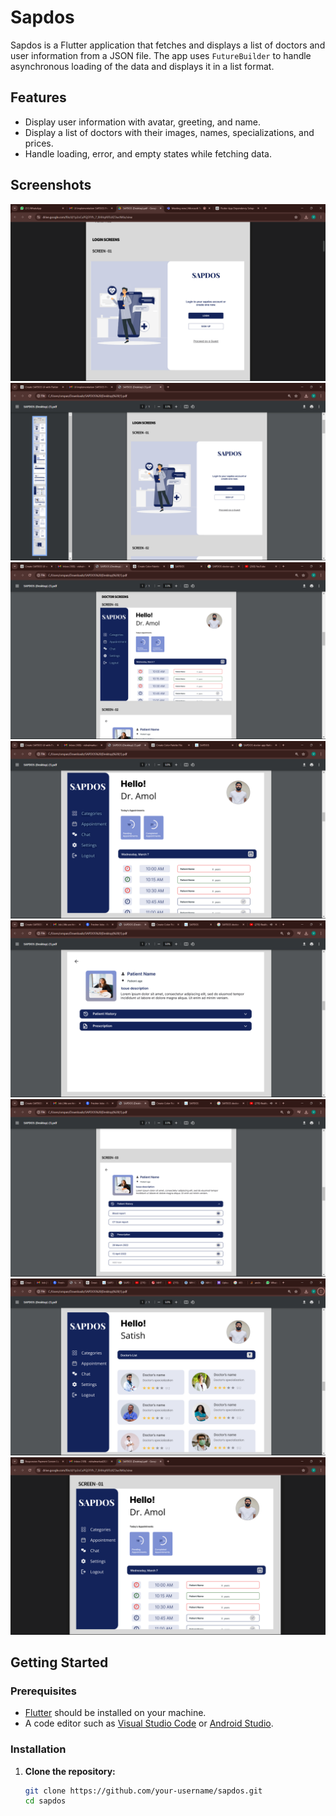 # Sapdos

Sapdos is a Flutter application that fetches and displays a list of doctors and user information from a JSON file. The app uses `FutureBuilder` to handle asynchronous loading of the data and displays it in a list format.

## Features

- Display user information with avatar, greeting, and name.
- Display a list of doctors with their images, names, specializations, and prices.
- Handle loading, error, and empty states while fetching data.

## Screenshots
![Screenshot 1](https://github.com/OmPangavhane333/sapdos_api/blob/main/Screenshot%20(232).png)
![Screenshot 2](https://github.com/OmPangavhane333/sapdos_api/blob/main/Screenshot%20(233).png)
![Screenshot 3](https://github.com/OmPangavhane333/sapdos_api/blob/main/Screenshot%20(234).png)
![Screenshot 4](https://github.com/OmPangavhane333/sapdos_api/blob/main/Screenshot%20(235).png)
![Screenshot 5](https://github.com/OmPangavhane333/sapdos_api/blob/main/Screenshot%20(236).png)
![Screenshot 6](https://github.com/OmPangavhane333/sapdos_api/blob/main/Screenshot%20(237).png)
![Screenshot 7](https://github.com/OmPangavhane333/sapdos_api/blob/main/Screenshot%20(238).png)
![Screenshot 8](https://github.com/OmPangavhane333/sapdos_api/blob/main/Screenshot%20(244).png)

## Getting Started

### Prerequisites

- [Flutter](https://flutter.dev/docs/get-started/install) should be installed on your machine.
- A code editor such as [Visual Studio Code](https://code.visualstudio.com/) or [Android Studio](https://developer.android.com/studio).

### Installation

1. **Clone the repository:**

   ```sh
   git clone https://github.com/your-username/sapdos.git
   cd sapdos
